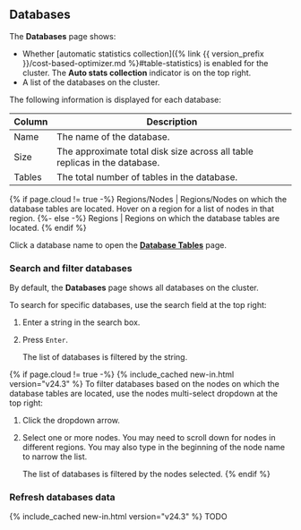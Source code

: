 ## Databases

The **Databases** page shows:

- Whether [automatic statistics collection]({% link {{ version_prefix }}/cost-based-optimizer.md %}#table-statistics) is enabled for the cluster. The **Auto stats collection** indicator is on the top right.
- A list of the databases on the cluster.

The following information is displayed for each database:

 Column        | Description
---------------|-------------
 Name          | The name of the database.
 Size          | The approximate total disk size across all table replicas in the database.
 Tables        | The total number of tables in the database.
{% if page.cloud != true  -%}
 Regions/Nodes | Regions/Nodes on which the database tables are located. Hover on a region for a list of nodes in that region.
{%- else -%}
 Regions       | Regions on which the database tables are located.
{% endif %}

Click a database name to open the [**Database Tables**](#database-tables) page.

### Search and filter databases

By default, the **Databases** page shows all databases on the cluster.

To search for specific databases, use the search field at the top right:

1. Enter a string in the search box.
1. Press `Enter`.

    The list of databases is filtered by the string.

{% if page.cloud != true  -%}
{% include_cached new-in.html version="v24.3" %} To filter databases based on the nodes on which the database tables are located, use the nodes multi-select dropdown at the top right:

1. Click the dropdown arrow.
1. Select one or more nodes. You may need to scroll down for nodes in different regions. You may also type in the beginning of the node name to narrow the list.

    The list of databases is filtered by the nodes selected.
{% endif %}

### Refresh databases data

{% include_cached new-in.html version="v24.3" %} TODO
